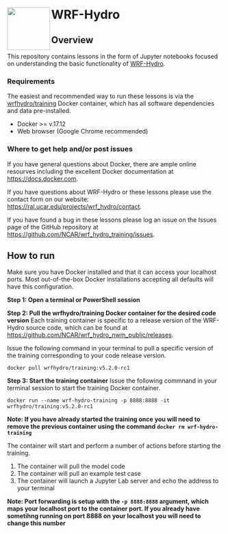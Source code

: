 #  WRF-Hydro <img src="https://ral.ucar.edu/sites/default/files/public/wrf_hydro_symbol_logo_2017_09_150pxby63px.png" width=100 align="left" />

## Overview
This repository contains lessons in the form of Jupyter notebooks focused on understanding the basic functionality of [WRF-Hydro](https://github.com/NCAR/wrf_hydro_nwm_public).

### Requirements
The easiest and recommended way to run these lessons is via the [wrfhydro/training](https://hub.docker.com/r/wrfhydro/training/) Docker container, which has all software dependencies and data pre-installed.

* Docker >= v.17.12
* Web browser (Google Chrome recommended)

### Where to get help and/or post issues
If you have general questions about Docker, there are ample online resourves including the excellent Docker documentation at https://docs.docker.com.

If you have questions about WRF-Hydro or these lessons please use the contact form on our website: https://ral.ucar.edu/projects/wrf_hydro/contact. 

If you have found a bug in these lessons please log an issue on the Issues page of the GitHub repository at https://github.com/NCAR/wrf_hydro_training/issues.


## How to run
Make sure you have Docker installed and that it can access your localhost ports. Most out-of-the-box Docker installations accepting all defaults will have this configuration.

**Step 1: Open a terminal or PowerShell session**

**Step 2: Pull the wrfhydro/training Docker container for the desired code version**
Each training container is specific to a release version of the WRF-Hydro source code, which can be found at https://github.com/NCAR/wrf_hydro_nwm_public/releases.

Issue the following command in your terminal to pull a specific version of the training corresponding to your code release version.

`docker pull wrfhydro/training:v5.2.0-rc1`

**Step 3: Start the training container**
Issue the following commnand in your terminal session to start the training Docker container.

`docker run --name wrf-hydro-training -p 8888:8888 -it wrfhydro/training:v5.2.0-rc1`

**Note: If you have already started the training once you will need to remove the previous container using the command
`docker rm wrf-hydro-training`**

The container will start and perform a number of actions before starting the training. 

1. The container will pull the model code
2. The container will pull an example test case
3. The container will launch a Jupyter Lab server and echo the address to your terminal

**Note: Port forwarding is setup with the `-p 8888:8888` argument, which maps your localhost port to the container port. If you already have sometihng running on port 8888 on your localhost you will need to change this number**
